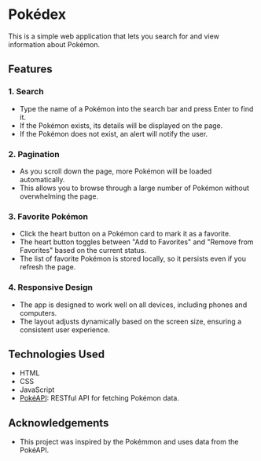 # Pokédex
 This is a simple web application that lets you search for and view information about Pokémon.

## Features

### 1. Search
- Type the name of a Pokémon into the search bar and press Enter to find it.
- If the Pokémon exists, its details will be displayed on the page.
- If the Pokémon does not exist, an alert will notify the user.

### 2. Pagination
- As you scroll down the page, more Pokémon will be loaded automatically.
- This allows you to browse through a large number of Pokémon without overwhelming the page.

### 3. Favorite Pokémon
- Click the heart button on a Pokémon card to mark it as a favorite.
- The heart button toggles between "Add to Favorites" and "Remove from Favorites" based on the current status.
- The list of favorite Pokémon is stored locally, so it persists even if you refresh the page.

### 4. Responsive Design
- The app is designed to work well on all devices, including phones and computers.
- The layout adjusts dynamically based on the screen size, ensuring a consistent user experience.


## Technologies Used

- HTML
- CSS
- JavaScript
- [PokéAPI](https://pokeapi.co/): RESTful API for fetching Pokémon data.


## Acknowledgements

- This project was inspired by the Pokémmon and uses data from the PokéAPI.
